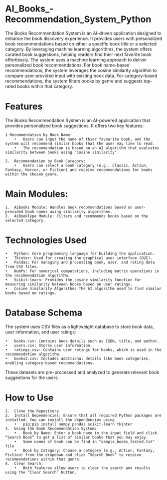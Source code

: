 # AI_Books_-Recommendation_System_Python
The Books Recommendation System is an AI-driven application designed to enhance the book discovery experience. It provides users with personalized book recommendations based on either a specific book title or a selected category. By leveraging machine learning algorithms, the system offers curated book suggestions, helping readers find their next favorite book effortlessly. The system uses a machine learning approach to deliver personalized book recommendations. For book name-based recommendations, the system leverages the cosine similarity algorithm to compare user-provided input with existing book data. For category-based recommendations, the system filters books by genre and suggests top-rated books within that category.

# Features

The Books Recommendation System is an AI-powered application that provides personalized book suggestions. It offers two key features:

	1 Recommendation by Book Name:
		•	Users can input the name of thier favourite book, and the system will recommend similar books that the user may like to read.
		• 	The recommendation is based on an AI algorithm that evaluates similarity between books using "Cosine similarity".
 
	2.	Recommendation by Book Category:
		• 	Users can select a book category (e.g., Classic, Action, Fantasy, Horror, or Fiction) and receive recommendations for books within the chosen genre.

 # Main Modules:

	1.	AiBooks Module: Handles book recommendations based on user-provided book names using similarity algorithms.
	2.	AiBookType Module: Filters and recommends books based on the selected category.

 # Technologies Used

	•	Python: Core programming language for building the application.
	•	Tkinter: Used for creating the graphical user interface (GUI).
	•	Pandas: For managing and processing book, user, and rating data from CSV files.
	•	NumPy: For numerical computations, including matrix operations in the recommendation algorithm.
	•	Scikit-learn: Provides the cosine similarity function for measuring similarity between books based on user ratings.
	•	Cosine Similarity Algorithm: The AI algorithm used to find similar books based on ratings.

# Database Schema

The system uses CSV files as a lightweight database to store book data, user information, and user ratings:

	•	books.csv: Contains book details such as ISBN, title, and author.
	•	users.csv: Stores user information.
	•	ratings.csv: Contains user ratings for books, which is used in the recommendation algorithm.
	•	books2.csv: Includes additional details like book categories, enabling category-based recommendations.

These datasets are pre-processed and analyzed to generate relevant book suggestions for the users.

# How to Use
	1.	Clone the Repository
	2.	Install Dependencies: Ensure that all required Python packages are installed. You can install the dependencies using 
 		• 	pip:pip install numpy pandas scikit-learn tkinter
	3.	Using the Book Recommendation System:
		• 	Book by Name: Enter a book name in the input field and click “Search Book” to get a list of similar books that you may enjoy.
  		• 	Some names of book can be find in "sample_books_tested.txt" file 
		• 	Book by Category: Choose a category (e.g., Action, Fantasy, Fiction) from the dropdown and click “Search Book” to receive recommendations within that genre.
	4.	Clear Search:
		•	Both features allow users to clear the search and results using the “Clear Search” button.
